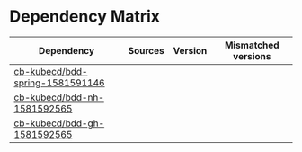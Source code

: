 # Dependency Matrix

Dependency | Sources | Version | Mismatched versions
---------- | ------- | ------- | -------------------
[cb-kubecd/bdd-spring-1581591146](https://github.com/cb-kubecd/bdd-spring-1581591146.git) |  | []() | 
[cb-kubecd/bdd-nh-1581592565](https://github.com/cb-kubecd/bdd-nh-1581592565.git) |  | []() | 
[cb-kubecd/bdd-gh-1581592565](https://github.com/cb-kubecd/bdd-gh-1581592565.git) |  | []() | 
